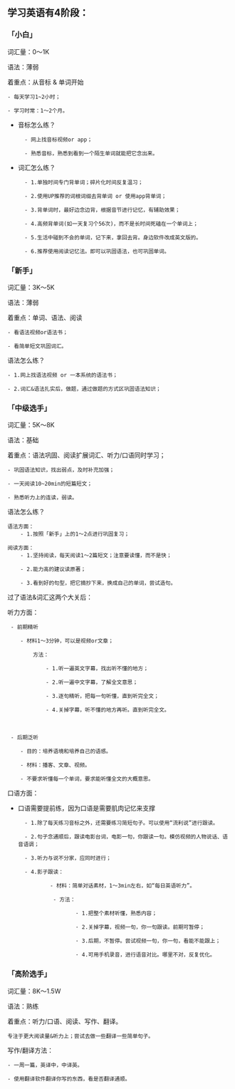 ## 学习英语有4阶段：

### 「小白」

词汇量：0～1K

语法：薄弱

着重点：从音标 & 单词开始    

    - 每天学习1~2小时；
    
    - 学习时常：1～2个月。



- 音标怎么练？

        - 网上找音标视频or app；
    
        - 熟悉音标，熟悉到看到一个陌生单词就能把它念出来。

- 词汇怎么练？

        - 1.单独时间专门背单词；碎片化时间反复温习；
    
        - 2.使用UP推荐的词根词缀去背单词 or 使用app背单词；
    
        - 3.背单词时，最好边念边背，根据音节进行记忆，有辅助效果；
    
        - 4.高频背单词(如一天复习个56次)，而不是长时间死磕在一个单词上；
    
        - 5.生活中碰到不会的单词，记下来，拿回去背。身边软件改成英文版的。
    
        - 6.推荐使用阅读记忆法。即可以巩固语法，也可巩固单词。

 

### 「新手」

词汇量：3K～5K

语法：薄弱

着重点：单词、语法、阅读

    - 看语法视频or语法书；
    
    - 看简单短文巩固词汇。

语法怎么练？

    - 1.网上找语法视频 or 一本系统的语法书；
    
    - 2.词汇&语法扎实后，做题，通过做题的方式区巩固语法知识；

 



### 「中级选手」

词汇量：5K～8K

语法：基础

着重点：语法巩固、阅读扩展词汇、听力/口语同时学习；

    - 巩固语法知识，找出弱点，及时补充加强；
    
    - 一天阅读10~20min的短篇短文；
    
    - 熟悉听力上的连读，弱读。



语法怎么练？

    语法方面：
    	- 1.按照「新手」上的1～2点进行巩固复习；
    
    阅读方面：
        - 1.坚持阅读，每天阅读1～2篇短文；注意要读懂，而不是快；
    
        - 2.能力高的建议读原著；
    
        - 3.看到好的句型，把它摘抄下来，换成自己的单词，尝试造句。



过了语法&词汇这两个大关后：

听力方面：

     - 前期精听
    
        - 材料1～3分钟，可以是视频or文章；
    
            方法：
    
                - 1.听一遍英文字幕，找出听不懂的地方；
    
                - 2.听一遍中文字幕，了解全文意思；
    
                - 3.逐句精听，把每一句听懂，直到听完全文；
    
                - 4.关掉字幕，听不懂的地方再听。直到听完全文。


​       

     - 后期泛听
    
        - 目的：培养语境和培养自己的语感。
    
        - 材料：播客、文章、视频。
    
        - 不要求听懂每一个单词，要求能听懂全文的大概意思。



口语方面：

- 口语需要提前练，因为口语是需要肌肉记忆来支撑

        - 1.除了每天练习音标之外，还需要练习简短句子。可以使用“流利说”进行跟读。
    
        - 2.句子念通顺后，跟读电影台词，电影一句，你跟读一句。模仿视频的人物说话、语音语调；
    
        - 3.听力与说不分家，应同时进行；
    
        - 4.影子跟读：
    
                - 材料：简单对话素材，1～3min左右，如“每日英语听力”。
    
                 - 方法：
    
                        · 1.把整个素材听懂，熟悉内容；
    
                        · 2.关掉字幕，视频一句，你一句跟读。前期可暂停；
    
                        · 3.后期，不暂停。尝试视频一句，你一句，看能不能跟上；
    
                        · 4.可用手机录音，进行语音对比。哪里不对，反复优化。

 

### 「高阶选手」

词汇量：8K～1.5W

语法：熟练

着重点：听力/口语、阅读、写作、翻译。

    专注于更大阅读量&听力上；尝试去做一些翻译一些简单句子。

写作/翻译方法：

    - 一周一篇，英译中，中译英。
    
    - 使用翻译软件翻译你写的东西，看是否翻译通顺。